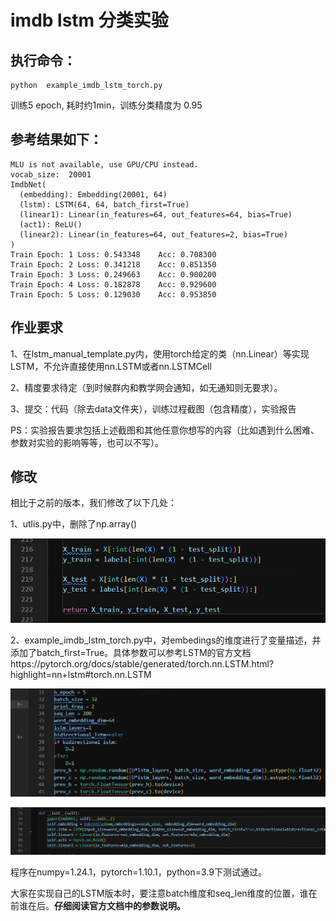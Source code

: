 
# imdb lstm 分类实验

## 执行命令：
```
python  example_imdb_lstm_torch.py
```
训练5 epoch, 耗时约1min，训练分类精度为 0.95

## 参考结果如下：
```log
MLU is not available, use GPU/CPU instead.
vocab_size:  20001
ImdbNet(
  (embedding): Embedding(20001, 64)
  (lstm): LSTM(64, 64, batch_first=True)
  (linear1): Linear(in_features=64, out_features=64, bias=True)
  (act1): ReLU()
  (linear2): Linear(in_features=64, out_features=2, bias=True)
)
Train Epoch: 1 Loss: 0.543348    Acc: 0.708300
Train Epoch: 2 Loss: 0.341218    Acc: 0.851350
Train Epoch: 3 Loss: 0.249663    Acc: 0.900200
Train Epoch: 4 Loss: 0.182878    Acc: 0.929600
Train Epoch: 5 Loss: 0.129030    Acc: 0.953850
```

## 作业要求

1、在lstm_manual_template.py内，使用torch给定的类（nn.Linear）等实现LSTM，不允许直接使用nn.LSTM或者nn.LSTMCell

2、精度要求待定（到时候群内和教学网会通知，如无通知则无要求）。

3、提交：代码（除去data文件夹），训练过程截图（包含精度），实验报告

PS：实验报告要求包括上述截图和其他任意你想写的内容（比如遇到什么困难、参数对实验的影响等等，也可以不写）。

## 修改

相比于之前的版本，我们修改了以下几处：

1、utlis.py中，删除了np.array()

![image-20230513183931007](README.assets/image-20230513183931007.png)

2、example_imdb_lstm_torch.py中，对embedings的维度进行了变量描述，并添加了batch_first=True。具体参数可以参考LSTM的官方文档https://pytorch.org/docs/stable/generated/torch.nn.LSTM.html?highlight=nn+lstm#torch.nn.LSTM 

![image-20230513184102398](README.assets/image-20230513184102398.png)

![image-20230513184027107](README.assets/image-20230513184027107.png)

程序在numpy=1.24.1，pytorch=1.10.1，python=3.9下测试通过。

大家在实现自己的LSTM版本时，要注意batch维度和seq_len维度的位置，谁在前谁在后。**仔细阅读官方文档中的参数说明。**


